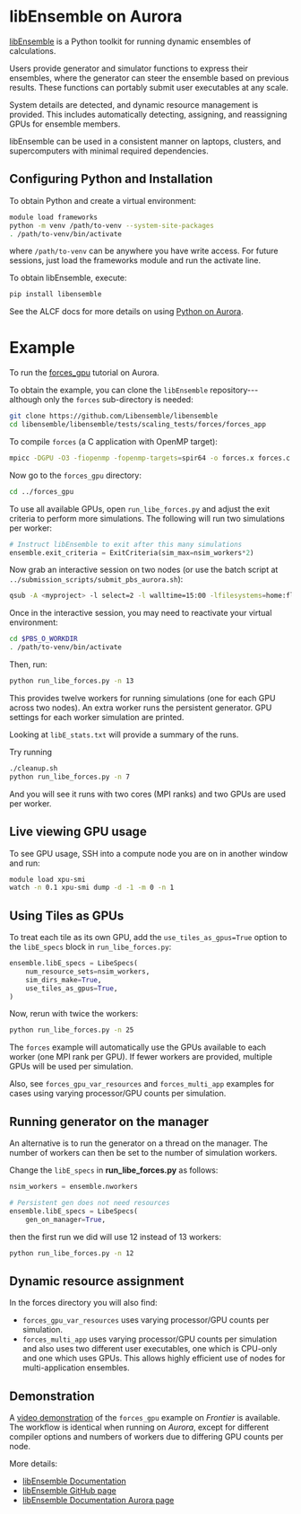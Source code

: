 # libEnsemble on Aurora

[libEnsemble](https://libensemble.readthedocs.io/en/main/) is a Python toolkit for running dynamic ensembles of calculations.

Users provide generator and simulator functions to express their ensembles, where the generator can steer the ensemble based on previous results. These functions can portably submit user executables at any scale.

System details are detected, and dynamic resource management is provided. This includes automatically detecting, assigning, and reassigning GPUs for ensemble members.

libEnsemble can be used in a consistent manner on laptops, clusters, and supercomputers with minimal required dependencies.

## Configuring Python and Installation

To obtain Python and create a virtual environment:

```bash linenums="1"
module load frameworks
python -m venv /path/to-venv --system-site-packages
. /path/to-venv/bin/activate
```

where `/path/to-venv` can be anywhere you have write access. For future sessions, just load the frameworks module and run the activate line.

To obtain libEnsemble, execute:

```bash linenums="1"
pip install libensemble
```

See the ALCF docs for more details on using [Python on Aurora](../data-science/python.md).


# Example

To run the [forces_gpu](https://libensemble.readthedocs.io/en/main/tutorials/forces_gpu_tutorial.html) tutorial on Aurora.

To obtain the example, you can clone the `libEnsemble` repository--- although only the `forces` sub-directory is needed:

```bash linenums="1"
git clone https://github.com/Libensemble/libensemble
cd libensemble/libensemble/tests/scaling_tests/forces/forces_app
```

To compile `forces` (a C application with OpenMP target):

```bash linenums="1"
mpicc -DGPU -O3 -fiopenmp -fopenmp-targets=spir64 -o forces.x forces.c
```

Now go to the `forces_gpu` directory:

```bash linenums="1"
cd ../forces_gpu
```

To use all available GPUs, open `run_libe_forces.py` and adjust the exit criteria to perform more simulations. The following will run two simulations per worker:

```python linenums="1"
# Instruct libEnsemble to exit after this many simulations
ensemble.exit_criteria = ExitCriteria(sim_max=nsim_workers*2)
```

Now grab an interactive session on two nodes (or use the batch script at `../submission_scripts/submit_pbs_aurora.sh`):

```bash linenums="1"
qsub -A <myproject> -l select=2 -l walltime=15:00 -lfilesystems=home:flare -q debug -I
```

Once in the interactive session, you may need to reactivate your virtual environment:

```bash linenums="1"
cd $PBS_O_WORKDIR
. /path/to-venv/bin/activate
```

Then, run:

```bash linenums="1"
python run_libe_forces.py -n 13
```

This provides twelve workers for running simulations (one for each GPU across two nodes). An extra worker runs the persistent generator. GPU settings for each worker simulation are printed.

Looking at `libE_stats.txt` will provide a summary of the runs.

Try running

```bash linenums="1"
./cleanup.sh
python run_libe_forces.py -n 7
```

And you will see it runs with two cores (MPI ranks) and two GPUs are used per worker.

## Live viewing GPU usage

To see GPU usage, SSH into a compute node you are on in another window and run:

```bash linenums="1"
module load xpu-smi
watch -n 0.1 xpu-smi dump -d -1 -m 0 -n 1
```

## Using Tiles as GPUs

To treat each tile as its own GPU, add the `use_tiles_as_gpus=True` option to the `libE_specs` block in `run_libe_forces.py`:

```python linenums="1"
ensemble.libE_specs = LibeSpecs(
    num_resource_sets=nsim_workers,
    sim_dirs_make=True,
    use_tiles_as_gpus=True,
)
```

Now, rerun with twice the workers:

```bash linenums="1"
python run_libe_forces.py -n 25
```

The `forces` example will automatically use the GPUs available to each worker (one MPI rank per GPU). If fewer workers are provided, multiple GPUs will be used per simulation.

Also, see `forces_gpu_var_resources` and `forces_multi_app` examples for cases using varying processor/GPU counts per simulation.


## Running generator on the manager

An alternative is to run the generator on a thread on the manager. The
number of workers can then be set to the number of simulation workers.

Change the `libE_specs` in **run_libe_forces.py** as follows:

```python linenums="1"
nsim_workers = ensemble.nworkers

# Persistent gen does not need resources
ensemble.libE_specs = LibeSpecs(
    gen_on_manager=True,
```

then the first run we did will use 12 instead of 13 workers:

```bash linenums="1"
python run_libe_forces.py -n 12
```

## Dynamic resource assignment

In the forces directory you will also find:

- `forces_gpu_var_resources` uses varying processor/GPU counts per simulation.
- `forces_multi_app` uses varying processor/GPU counts per simulation and also uses two different user executables, one which is CPU-only and one which uses GPUs. This allows highly efficient use of nodes for multi-application ensembles.

## Demonstration

A [video demonstration](https://youtu.be/H2fmbZ6DnVc) of the `forces_gpu` example on *Frontier* is available. The workflow is identical when running on *Aurora*, except for different compiler options and numbers of workers due to differing GPU counts per node.

More details:

- [libEnsemble Documentation](https://libensemble.readthedocs.io)
- [libEnsemble GitHub page](https://github.com/Libensemble/libensemble)
- [libEnsemble Documentation Aurora page](https://libensemble.readthedocs.io/en/main/platforms/aurora.html)
